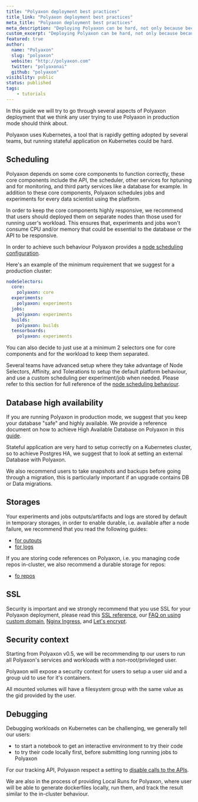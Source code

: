 ```yaml
---
title: "Polyaxon deployment best practices"
title_link: "Polyaxon deployment best practices"
meta_title: "Polyaxon deployment best practices"
meta_description: "Deploying Polyaxon can be hard, not only because because it requires using Kubernetes a tool that is not yet fully used by several teams, but also because it is a stateful application."
custom_excerpt: "Deploying Polyaxon can be hard, not only because because it requires using Kubernetes a tool that is not yet fully used by several teams, but also because it is a stateful application."
featured: true
author:
  name: "Polyaxon"
  slug: "polyaxon"
  website: "http://polyaxon.com"
  twitter: "polyaxonai"
  github: "polyaxon"
visibility: public
status: published
tags:
    - tutorials
---
```


In this guide we will try to go through several aspects of Polyaxon deployment that we think any user trying to use Polyaxon in production mode should think about.

Polyaxon uses Kubernetes, a tool that is rapidly getting adopted by several teams, but running stateful application on Kubernetes could be hard.

## Scheduling

Polyaxon depends on some core components to function correctly, these core components include the API, the scheduler, other services for hptuning and for monitoring, 
and third party services like a database for example. In addition to these core components, Polyaxon schedules jobs and experiments for every data scientist using the platform.

In order to keep the core components highly responsive, we recommend that users should deployed them on separate nodes than those used for running user's workload. 
This ensures that, experiments and jobs won't consume CPU and/or memory that could be essential to the database or the API to be responsive.

In order to achieve such behaviour Polyaxon provides a [node scheduling configuration](/configuration/custom-node-scheduling/).

Here's an example of the minimum requirement that we suggest for a production cluster:

```yaml
nodeSelectors:
  core:
    polyaxon: core
  experiments:
    polyaxon: experiments
  jobs:
    polyaxon: experiments
  builds:
    polyaxon: builds
  tensorboards:
    polyaxon: experiments
```

You can also decide to just use at a minimum 2 selectors one for core components and for the workload to keep them separated.

Several teams have advanced setup where they take advantage of Node Selectors, Affinity, and Tolerations to setup the default platform behaviour, 
and use a custom scheduling per experiment/job when needed. Please refer to this section for full reference of the [node scheduling behaviour](/configuration/custom-node-scheduling/).

## Database high availability

If you are running Polyaxon in production mode, we suggest that you keep your database "safe" and highly available. 
We provide a reference document on how to achieve High Available Database on Polyaxon in this [guide](/configuration/postgresql-ha/).

Stateful application are very hard to setup correctly on a Kubernetes cluster, so to achieve Postgres HA, we suggest that to look at setting an external Database with Polyaxon.

We also recommend users to take snapshots and backups before going through a migration, this is particularly important if an upgrade contains DB or Data migrations.

## Storages

Your experiments and jobs outputs/artifacts and logs are stored by default in temporary storages, in order to enable durable, i.e. available after a node failure, we recommend that you read the following guides:
  * [for outputs](/configuration/custom-outputs-storage/)
  * [for logs](/configuration/custom-logs-storage/)

If you are storing code references on Polyaxon, i.e. you managing code repos in-cluster, we also recommend a durable storage for repos:
  * [fo repos](/configuration/custom-repos-storage/)

## SSL

Security is important and we strongly recommend that you use SSL for your Polyaxon deployment, please read this [SSL reference](/configuration/ssl/), 
our [FAQ on using custom domain](/faq/use-custom-domain/), [Nginx Ingress](/integrations/nginx/), and [Let's encrypt](/integrations/letsencrypt/). 

## Security context

Starting from Polyaxon v0.5, we will be recommending tp our users to run all Polyaxon's services and workloads with a non-root/privileged user.

Polyaxon will expose a security context for users to setup a user uid and a group uid to use for it's containers.

All mounted volumes will have a filesystem group with the same value as the gid provided by the user. 

## Debugging

Debugging workloads on Kubernetes can be challenging, we generally tell our users:

 * to start a notebook to get an interactive environment to try their code
 * to try their code locally first, before submitting long running jobs to Polyaxon

For our tracking API, Polyaxon respect a setting to [disable calls to the APIs](/references/polyaxon-tracking-api/#disabling-polyaxon-tracking-without-changing-the-code).

We are also in the process of providing Local Runs for Polyaxon, where user will be able to generate dockerfiles locally, run them, and track the result similar to the in-cluster behaviour.


